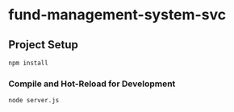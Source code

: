 # fund-management-system-svc

## Project Setup

```sh
npm install
```

### Compile and Hot-Reload for Development

```sh
node server.js
```

